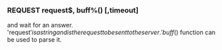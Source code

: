 

### REQUEST request$, buff%() [,timeout]

and wait for an answer. 'request$' is a string and is the request to be sent to the server. 'buff%()' is an integer array which will receive the response as a LONGSTRING. The size of this buffer will limit the amount of data received from the server. 'timeout' is the optional time out in milliseconds and defaults to 5000. If the request times out an error will occur, otherwise the received data will be saved in the LONGSTRING 'buff%()'. If the received data is a JSON string then the JSON$() function can be used to parse it.